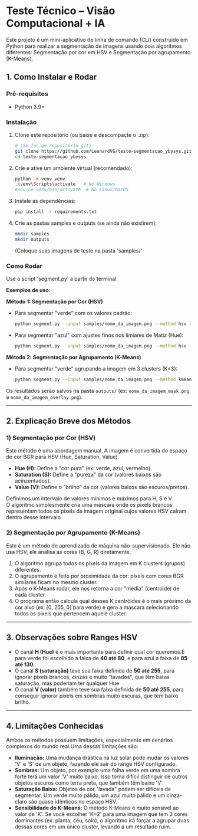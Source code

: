 # Teste Técnico – Visão Computacional + IA 

Este projeto é um mini-aplicativo de linha de comando (CLI) construído em Python para realizar a segmentação de imagens usando dois algoritmos diferentes: Segmentação por cor em HSV e Segmentação por agrupamento (K-Means). 
## 1. Como Instalar e Rodar 

### Pré-requisitos
* Python 3.9+ 

### Instalação

1.  Clone este repositório (ou baixe e descompacte o .zip):
    ```bash
    # (Se for um repositório git)
    git clone https://github.com/LeonardVG/teste-segmentacao_ybysys.git
    cd teste-segmentacao_ybysys
    ```

2.  Crie e ative um ambiente virtual (recomendado):
    ```bash
    python -m venv venv
    .\venv\Scripts\activate   # No Windows
    #source venv/bin/activate  # No Linux/macOS
    ```

3.  Instale as dependências:
    ```bash
    pip install -r requirements.txt
    ```

4.  Crie as pastas samples e outputs (se ainda não existirem):
    ```bash
    mkdir samples
    mkdir outputs
    ```
    (Coloque suas imagens de teste na pasta 'samples/'

### Como Rodar

Use o script 'segment.py' a partir do terminal.

**Exemplos de uso:**

**Método 1: Segmentação por Cor (HSV)**

* Para segmentar "verde" com os valores padrão:
    ```bash
    python segment.py --input samples/nome_da_imagem.png --method hsv --target green
    ```

* Para segmentar "azul" com ajustes finos nos limiares de Matiz (Hue): 
    ```bash
    python segment.py --input samples/nome_da_imagem.png --method hsv --target blue --hmin 90 --hmax 130
    ```

**Método 2: Segmentação por Agrupamento (K-Means)**

* Para segmentar "verde" agrupando a imagem em 3 clusters (K=3): 
    ```bash
    python segment.py --input samples/nome_da_imagem.png --method kmeans --k 3 --target green
    ```

Os resultados serão salvos na pasta `outputs/` (ex: `nome_da_imagem_mask.png` e `nome_da_imagem_overlay.png`). 

---

## 2. Explicação Breve dos Métodos 

### 1) Segmentação por Cor (HSV) 

Este método é uma abordagem manual. A imagem é convertida do espaço de cor BGR para HSV (Hue, Saturation, Value).

* **Hue (H):** Define a "cor pura" (ex: verde, azul, vermelho).
* **Saturation (S):** Define a "pureza" da cor (valores baixos são acinzentados).
* **Value (V):** Define o "brilho" da cor (valores baixos são escuros/pretos).

Definimos um intervalo de valores mínimos e máximos para H, S e V.  
O algoritmo simplesmente cria uma máscara onde os pixels brancos representam todos os pixels da imagem original cujos valores HSV caíram dentro desse intervalo

### 2) Segmentação por Agrupamento (K-Means) 

Este é um método de aprendizado de máquina não-supervisionado. Ele não usa HSV, ele analisa as cores (B, G, R) diretamente.

1.  O algoritmo agrupa todos os pixels da imagem em K clusters (grupos) diferentes. 
2.  O agrupamento é feito por proximidade da cor: pixels com cores BGR similares ficam no mesmo cluster.
3.  Após o K-Means rodar, ele nos retorna a cor "média" (centróide) de cada cluster. 
4.  O programa então calcula qual desses K centróides é o mais próximo da cor alvo (ex: [0, 255, 0] para verde) e gera a máscara selecionando todos os pixels que pertencem aquele cluster. 

---

## 3. Observações sobre Ranges HSV 


* O canal **H (Hue)** é o mais importante para definir qual cor queremos.E para verde foi escolhido a faixa de **40 até 80**, e para azul a faixa de **85 até 130**.
* O canal **S (saturação)** teve sua faixa definida de **50 até 255**, para ignorar pixels brancos, cinzas e muito "lavados", que têm baixa saturação, mas poderiam ter qualquer Hue
* O canal **V (valor)** também teve sua faixa definida de **50 até 255**, para conseguir ignorar pixels em sombras muito escuras, que tem baixo brilho.

---

## 4. Limitações Conhecidas 

Ambos os métodos possuem limitações, especialmente em cenários complexos do mundo real.Uma dessas limitações são:

* **Iluminação:** Uma mudança drástica na luz solar pode mudar os valores 'V' e 'S' de um objeto, fazendo ele sair do range HSV configurado.
* **Sombras:**  Um objeto, por exemplo uma folha verde em uma sombra forte terá um valor 'V' muito baixo. Isso torna difícil distinguir de outros objetos escuros como terra preta, que também têm baixo 'V'.
* **Saturação Baixa:**  Objetos de cor "lavada" podem ser difíceis de segmentar. Um verde muito pálido, um azul muito pálido e um cinza-claro são quase idênticos no espaço HSV.
* **Sensibilidade do K-Means:** O método K-Means é muito sensível ao valor de 'K'. Se você escolher 'K=2' para uma imagem que tem 3 cores dominantes (ex: planta, céu, solo), o algoritmo irá forçar a agrupar duas dessas cores em um único cluster, levando a um resultado ruim.


